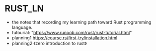 # RUST_LN

- the notes that recording my learning path toward Rust programming language.
- tutourial: "<https://www.runoob.com/rust/rust-tutorial.html>"
- planning1 <https://course.rs/first-try/installation.html>
- planning2 《zero introduction to rust》
